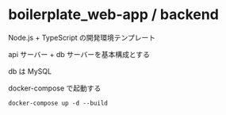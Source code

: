 # boilerplate_web-app / backend

Node.js + TypeScript の開発環境テンプレート

api サーバー + db サーバーを基本構成とする

db は MySQL

docker-compose で起動する

`docker-compose up -d --build`
